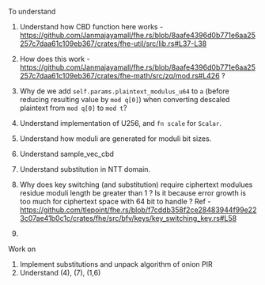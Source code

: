 To understand

1. Understand how CBD function here works - https://github.com/Janmajayamall/fhe.rs/blob/8aafe4396d0b771e6aa25257c7daa61c109eb367/crates/fhe-util/src/lib.rs#L37-L38

2. How does this work - https://github.com/Janmajayamall/fhe.rs/blob/8aafe4396d0b771e6aa25257c7daa61c109eb367/crates/fhe-math/src/zq/mod.rs#L426 ?

3. Why de we add `self.params.plaintext_modulus_u64` to `a` (before reducing resulting value by `mod q[0]`) when converting descaled plaintext from `mod q[0]` to `mod t`?

4. Understand implementation of U256, and `fn scale` for `Scalar`.

5. Understand how moduli are generated for moduli bit sizes.

6. Understand sample_vec_cbd

7. Understand substitution in NTT domain.

8. Why does key switching (and substitution) require ciphertext modulues residue moduli length be greater than 1 ?
   Is it because error growth is too much for ciphertext space with 64 bit to handle ?
   Ref - https://github.com/tlepoint/fhe.rs/blob/f7cddb358f2ce28483944f99e223c07ae41b0c1c/crates/fhe/src/bfv/keys/key_switching_key.rs#L58

9.

Work on

1. Implement substitutions and unpack algorithm of onion PIR
2. Understand (4), (7), (1,6)
